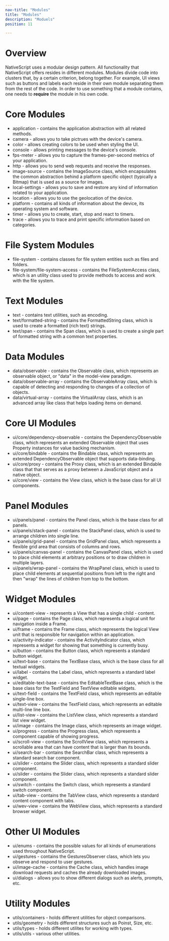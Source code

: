 ```yaml
---
nav-title: "Modules"
title: "Modules"
description: "Moduels"
position: 11

---
```

# Overview
NativeScript uses a modular design pattern. All functionality that NativeScript offers resides in different modules. Modules divide code into clusters that, by a certain criterion, belong together. For example, UI views such as buttons and labels each reside in their own module separating them from the rest of the code. In order to use something that a module contains, one needs to **require** the module in his own code.

# Core Modules
+ application - contains the application abstraction with all related methods.
+ camera - allows you to take pictrues with the device's camera.
+ color - allows creating colors to be used when styling the UI.
+ console - allows printing messages to the device's console.
+ fps-meter - allows you to capture the frames-per-second metrics of your application.
+ http - allows you to send web requests and receive the responses.
+ image-source - contains the ImageSource class, which encapsulates the common abstraction behind a platform specific object (typically a Bitmap) that is used as a source for images.
+ local-settings - allows you to save and restore any kind of information related to your application.
+ location - allows you to use the geolocation of the device.
+ platform - contains all kinds of information about the device, its operating system and software.
+ timer - allows you to create, start, stop and react to timers.
+ trace - allows you to trace and print specific information based on categories.

# File System Modules
+ file-system - contains classes for file system entities such as files and folders.
+ file-system/file-system-access - contains the FileSystemAccess class, which is an utility class used to provide methods to access and work with the file system.

# Text Modules
+ text - contains text utilities, such as encoding.
+ text/formatted-string - contains the FormattedString class, which is used to create a formatted (rich text) strings.
+ text/span - contains the Span class, which is used to create a single part of formatted string with a common text properties.

# Data Modules
+ data/observable - contains the Observable class, which represents an observable object, or "data" in the model-view paradigm.
+ data/observable-array - contains the ObservableArray<T> class, which is capable of detecting and responding to changes of a collection of objects.
+ data/virtual-array - contains the VirtualArray<T> class, which is an advanced array like class that helps loading items on demand.

# Core UI Modules
+ ui/core/dependency-observable - contains the DependencyObservable class, which represents an extended Observable object that uses Property instances for value backing mechanism.
+ ui/core/bindable - contains the Bindable class, which represents an extended DependencyObservable object that supports data-binding.
+ ui/core/proxy - contains the Proxy class, which is an extended Bindable class that that serves as a proxy between a JavaScript object and a native object.
+ ui/core/view - contains the View class, which is the base class for all UI components. 

# Panel Modules
+ ui/panels/panel - contains the Panel class, which is the base class for all panels.
+ ui/panels/stack-panel - contains the StackPanel class, which is used to arrange children into single line.
+ ui/panels/grid-panel - contains the GridPanel class, which represents a flexible grid area that consists of columns and rows.
+ ui/panels/canvas-panel - contains the CanvasPanel class, which is used to place child elements at arbitrary positions or to draw children in multiple layers.
+ ui/panels/wrap-panel - contains the WrapPanel class, which is used to place child elements at sequential positions from left to the right and then "wrap" the lines of children from top to the bottom.

# Widget Modules
+ ui/content-view - represents a View that has a single child - content.
+ ui/page - contains the Page class, which represents a logical unit for navigation inside a Frame.
+ ui/frame - contains the Frame class, which represents the logical View unit that is responsible for navigation within an application.
+ ui/activity-indicator - contains the ActivityIndicator class, which represents a widget for showing that something is currently busy.
+ ui/button - contains the Button class, which represents a standard button widget.
+ ui/text-base - contains the TextBase class, which is the base class for all textual widgets.
+ ui/label - contains the Label class, which represents a standard label widget.
+ ui/editable-text-base - contains the EditableTextBase class, which is the base class for the TextField and TextView editable widgets.
+ ui/text-field - contains the TextField class, which represents an editable single-line box.
+ ui/text-view - contains the TextField class, which represents an editable multi-line line box.
+ ui/list-view - contains the ListView class, which represents a standard list view widget.
+ ui/image - contains the Image class, which represents an image widget.
+ ui/progress - contains the Progress class, which represents a component capable of showing progress.
+ ui/scroll-view - contains the ScrollView class, which represents a scrollable area that can have content that is larger than its bounds.
+ ui/search-bar - contains the SearchBar class, which represents a standard search bar component.
+ ui/slider - contains the Slider class, which represents a standard slider component.
+ ui/slider - contains the Slider class, which represents a standard slider component.
+ ui/switch - contains the Switch class, which represents a standard switch component.
+ ui/tab-view - contains the TabView class, which represents a standard content component with tabs.
+ ui/wev-view - contains the WebView class, which represents a standard browser widget.

# Other UI Modules
+ ui/enums - contains the possible values for all kinds of enumerations used throughout NativeScript.
+ ui/gestures - contains the GesturesObserver class, which lets you observe and respond to user gestures.
+ ui/image-cache - contains the Cache class, which handles image download requests and caches the already downloaded images.
+ ui/dialogs - allows you to show different dialogs such as alerts, prompts, etc.

# Utility Modules
+ utils/containers - holds different utilities for object comparisons.
+ utils/geometry - holds different structures such as Poinst, Size, etc.
+ utils/types - holds different utilites for working with types.
+ utils/utils - various other utilities.